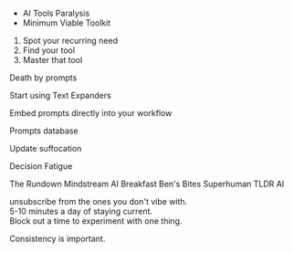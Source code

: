 - AI Tools Paralysis
- Minimum Viable Toolkit

1. Spot your recurring need
2. Find your tool
3. Master that tool

Death by prompts

Start using Text Expanders

Embed prompts directly into your workflow

Prompts database

Update suffocation

Decision Fatigue

The Rundown
Mindstream
AI Breakfast
Ben's Bites
Superhuman
TLDR AI

unsubscribe from the ones you don't vibe with.  
5-10 minutes a day of staying current.  
Block out a time to experiment with one thing.  

Consistency is important.  

